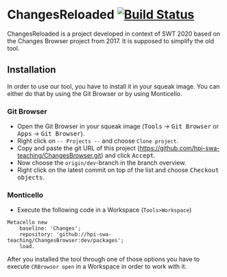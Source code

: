 # ChangesReloaded [![Build Status](https://travis-ci.org/HPI-SWA-Teaching/ChangesBrowser.svg?branch=team09)](https://travis-ci.org/HPI-SWA-Teaching/ChangesBrowser)

ChangesReloaded is a project developed in context of SWT 2020 based on the Changes Browser project from 2017. It is supposed to simplify the old tool.

## Installation
In order to use our tool, you have to install it in your squeak image. You can either do that by using the Git Browser or by using Monticello.

### Git Browser
- Open the Git Browser in your squeak image (<kbd>Tools</kbd> → <kbd>Git Browser</kbd> or <kbd>Apps</kbd> → <kbd>Git Browser</kbd>).
- Right click on `-- Projects --` and choose `Clone project`.
- Copy and paste the git URL of this project (https://github.com/hpi-swa-teaching/ChangesBrowser.git) and click <kbd>Accept</kbd>.
- Now choose the `origin/dev`-branch in the branch overview.
- Right click on the latest commit on top of the list and choose <kbd>Checkout objects</kbd>.

### Monticello
- Execute the following code in a Workspace (`Tools>Workspace`)
```
Metacello new
    baseline: 'Changes';
    repository: 'github://hpi-swa-teaching/ChangesBrowser:dev/packages';
    load.
```

After you installed the tool through one of those options you have to execute `CRBrowser open` in a Workspace in order to work with it.
